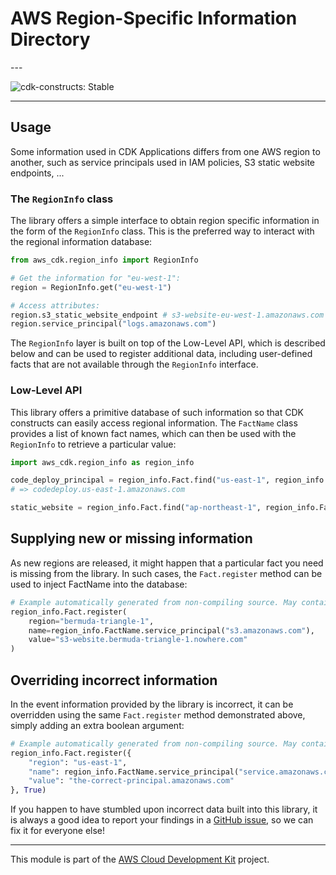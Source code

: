 # AWS Region-Specific Information Directory

<!--BEGIN STABILITY BANNER-->---


![cdk-constructs: Stable](https://img.shields.io/badge/cdk--constructs-stable-success.svg?style=for-the-badge)

---
<!--END STABILITY BANNER-->

## Usage

Some information used in CDK Applications differs from one AWS region to
another, such as service principals used in IAM policies, S3 static website
endpoints, ...

### The `RegionInfo` class

The library offers a simple interface to obtain region specific information in
the form of the `RegionInfo` class. This is the preferred way to interact with
the regional information database:

```python
from aws_cdk.region_info import RegionInfo

# Get the information for "eu-west-1":
region = RegionInfo.get("eu-west-1")

# Access attributes:
region.s3_static_website_endpoint # s3-website-eu-west-1.amazonaws.com
region.service_principal("logs.amazonaws.com")
```

The `RegionInfo` layer is built on top of the Low-Level API, which is described
below and can be used to register additional data, including user-defined facts
that are not available through the `RegionInfo` interface.

### Low-Level API

This library offers a primitive database of such information so that CDK
constructs can easily access regional information. The `FactName` class provides
a list of known fact names, which can then be used with the `RegionInfo` to
retrieve a particular value:

```python
import aws_cdk.region_info as region_info

code_deploy_principal = region_info.Fact.find("us-east-1", region_info.FactName.service_principal("codedeploy.amazonaws.com"))
# => codedeploy.us-east-1.amazonaws.com

static_website = region_info.Fact.find("ap-northeast-1", region_info.FactName.S3_STATIC_WEBSITE_ENDPOINT)
```

## Supplying new or missing information

As new regions are released, it might happen that a particular fact you need is
missing from the library. In such cases, the `Fact.register` method can be used
to inject FactName into the database:

```python
# Example automatically generated from non-compiling source. May contain errors.
region_info.Fact.register(
    region="bermuda-triangle-1",
    name=region_info.FactName.service_principal("s3.amazonaws.com"),
    value="s3-website.bermuda-triangle-1.nowhere.com"
)
```

## Overriding incorrect information

In the event information provided by the library is incorrect, it can be
overridden using the same `Fact.register` method demonstrated above, simply
adding an extra boolean argument:

```python
# Example automatically generated from non-compiling source. May contain errors.
region_info.Fact.register({
    "region": "us-east-1",
    "name": region_info.FactName.service_principal("service.amazonaws.com"),
    "value": "the-correct-principal.amazonaws.com"
}, True)
```

If you happen to have stumbled upon incorrect data built into this library, it
is always a good idea to report your findings in a [GitHub issue](https://github.com/aws/aws-cdk/issues), so we can fix
it for everyone else!

---


This module is part of the [AWS Cloud Development Kit](https://github.com/aws/aws-cdk) project.
